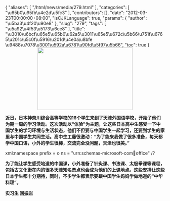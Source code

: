 {
    "aliases": [
        "/html/news/media/279.html"
    ],
    "categories": [
        "\u65b0\u95fb\u4e2d\u5fc3"
    ],
    "contributors": [],
    "date": "2012-03-23T00:00:00+08:00",
    "isCJKLanguage": true,
    "params": {
        "author": "\u5ba3\u4f20\u90e8"
    },
    "slug": "279",
    "tags": [
        "\u5a92\u4f53\u5173\u6ce8"
    ],
    "title": "\u3010\u6bcf\u65e5\u65b0\u62a5\u3011\u65e5\u672c\u5b66\u751f\u6765\u201c\u5c0f\u5916\u201d\u4e0a\u8bfe \u9488\u7078\u3001\u592a\u6781\u90fd\u5f97\u5b66",
    "toc": true
}
**<img
    src="https://cdn.tfls.online/mirror/full/9ed2d4679702998e45ac770d64d4d79487663fba.jpg"
    style="display:block;margin-left:auto;margin-right:auto;"
    decoding="async"
    fetchpriority="auto"
    loading="lazy"
    height="198"
    width="300"
/>**

**近日，日本神奈川综合高等学校的16个学生来到了天津外国语学校，开始了他们为期一周的学习活动。这次活动以“体验”为主题，让这些日本高中生感受一下中国学生的学习环境与生活状态，他们不但要与中国学生一起学习，还要到学生的家里与中国学生共同生活。高中生工藤很激动：“为了能来我做了很多准备，每天都学中国口语，小外的学生很棒，交流完全没问题，天津也很美。”**

xml:namespace prefix = o ns = "urn:schemas-microsoft-com:office:office" /?

**为了能让学生感受地道的中国课，小外准备了针灸课、书法课、太极拳课等课程，包括古文化街在内的很多天津知名景点也会成为他们的上课地点。这些安排让这些日本学生都十分期待，同时，不少学生都表示要跟中国学生妈妈学做地道的“中华料理”。**

**实习生 回振岩**

